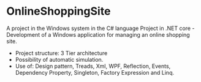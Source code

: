 # OnlineShoppingSite
A project in the Windows system in the C# language Project in .NET core - 
Development of a Windows application for managing an online shopping site.
- Project structure: 3 Tier architecture 
- Possibility of automatic simulation.
- Use of: Design pattern, Treads, Xml, WPF, Reflection, Events, Dependency Property, Singleton, Factory Expression and Linq.
